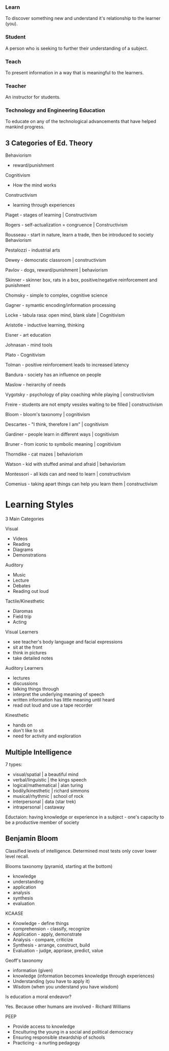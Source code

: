 ### Learn
 To discover something new and understand it's relationship to the learner (you).

### Student
 A person who is seeking to further their understanding of a subject.

### Teach
 To present information in a way that is meaningful to the learners.

### Teacher
 An instructor for students.

### Technology and Engineering Education
 To educate on any of the technological advancements that have helped mankind progress.

## 3 Categories of Ed. Theory

Behaviorism
 - reward/punishment

Cognitivism
 - How the mind works

Constructivism
 - learning through experiences

Piaget - stages of learning | Constructivism

Rogers - self-actualization = congruence | Constructivism

Rousseau - start in nature, learn a trade, then be introduced to society Behaviorism

Pestalozzi - industrial arts

Dewey - democratic classroom | constructivism

Pavlov - dogs, reward/punishment | behaviorism

Skinner - skinner box, rats in a box, positive/negative reinforcement and punishment

Chomsky - simple to complex, cognitive science

Gagner - symantic encoding/information processing

Locke - tabula rasa: open mind, blank slate | Cognitivism

Aristotle - inductive learning, thinking

Eisner - art education

Johnasan - mind tools

Plato - Cognitivism

Tolman - positive reinforcement leads to increased latency

Bandura - society has an influence on people

Maslow - heirarchy of needs

Vygotsky - psychology of play coaching while playing | constructivism

Freire - students are not empty vessles waiting to be filled | constructivism

Bloom - bloom's taxonomy | cognitivism

Descartes - "I think, therefore I am" | cognitivism

Gardiner - people learn in different ways | cognitivism

Bruner - from iconic to symbolic meaning | cognitivism

Thorndike - cat mazes | behaviorism

Watson - kid with stuffed animal and afraid | behaviorism

Montessori - all kids can and need to learn | constructivism

Comenius - taking apart things can help you learn them | constructivism


# Learning Styles

3 Main Categories

Visual
 - Videos
 - Reading
 - Diagrams
 - Demonstrations

Auditory
 - Music
 - Lecture
 - Debates
 - Reading out loud

Tactile/Kinesthetic
 - Diaromas
 - Field trip
 - Acting

Visual Learners
 - see teacher's body language and facial expressions
 - sit at the front
 - think in pictures
 - take detailed notes

Auditory Learners
 - lectures
 - discussions
 - talking things through
 - interpret the underlying meaning of speech
 - written information has little meaning until heard
 - read out loud and use a tape recorder

Kinesthetic
 - hands on
 - don't like to sit
 - need for activity and exploration

## Multiple Intelligence

7 types:
 - visual/spatial | a beautiful mind
 - verbal/linguistic | the kings speech
 - logical/mathematical | alan turing
 - bodily/kinesthetic | richard simmons
 - musical/rhythmic | school of rock
 - interpersonal | data (star trek)
 - intrapersonal | castaway

Eductaion: having knowledge or experience in a subject - one's capacity to be a productive member of society

## Benjamin Bloom

Classified levels of intelligence. Determined most tests only cover lower level recall.

Blooms taxonomy (pyramid, starting at the bottom)
 - knowledge
 - understanding
 - application
 - analysis
 - synthesis
 - evaluation

KCAASE
 - Knowledge - define things
 - comprehension - classify, recognize
 - Application - apply, demonstrate
 - Analysis - compare, criticize
 - Synthesis - arrange, construct, build
 - Evaluation - judge, appriase, predict, value

Geoff's taxonomy
 - information (given)
 - knowledge (information becomes knowledge through experiences)
 - Understanding (you have to apply it)
 - Wisdom (when you understand you have wisdom)

Is education a moral endeavor?

Yes. Because other humans are involved - Richard Williams

PEEP
 - Provide access to knowledge
 - Enculturing the young in a social and political democracy
 - Ensuring responsible stwardship of schools
 - Practicing - a nurting pedagogy

